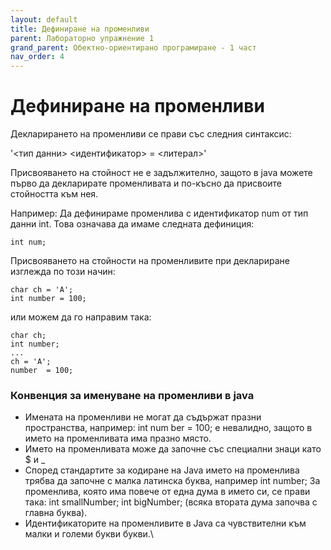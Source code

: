 ```yaml
---
layout: default
title: Дефиниране на променливи
parent: Лабораторно упражнение 1
grand_parent: Обектно-ориентирано програмиране - 1 част
nav_order: 4
---
```


# Дефиниране на променливи

Декларирането на променливи се прави със следния синтаксис:


'<тип данни> <идентификатор> = <литерал>'


Присвояването на стойност не е задължително, защото в java можете първо да декларирате променливата и по-късно да присвоите стойността към нея.


Например: Да дефинираме променлива с идентификатор num от тип данни int. Това означава да имаме следната дефиниция:


```
int num;
```


Присвояването на стойности на променливите при деклариране изглежда по този начин:


```
char ch = 'A';
int number = 100;
```


или можем да го направим така:


```
char ch;
int number;
...
ch = 'A';
number  = 100;
```


### Конвенция за именуване на променливи в java


* Имената на променливи не могат да съдържат празни пространства, например: int num ber = 100; е невалидно, защото в името на променливата има празно място.
* Името на променливата може да започне със специални знаци като $ и \_
* Според стандартите за кодиране на Java името на променлива трябва да започне с малка латинска буква, например int number; За променлива, която има повече от една дума в името си, се прави така: int smallNumber; int bigNumber; (всяка втората дума започва с главна буква).
* Идентификаторите на променливите в Java са чувствителни към малки и големи букви букви.\
